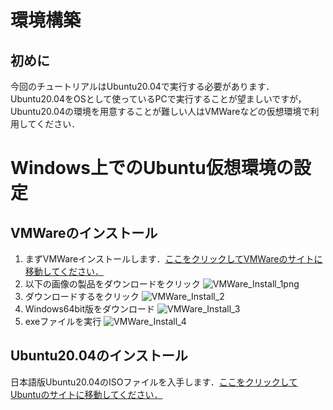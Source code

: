 # 環境構築
## 初めに
今回のチュートリアルはUbuntu20.04で実行する必要があります．<br>
Ubuntu20.04をOSとして使っているPCで実行することが望ましいですが，Ubuntu20.04の環境を用意することが難しい人はVMWareなどの仮想環境で利用してください．<br>
# Windows上でのUbuntu仮想環境の設定
## VMWareのインストール
1. まずVMWareインストールします．[ここをクリックしてVMWareのサイトに移動してください．](https://customerconnect.vmware.com/jp/downloads/#all_products)<br>
2. 以下の画像の製品をダウンロードをクリック
![VMWare_Install_1png](https://user-images.githubusercontent.com/75206988/184588792-0522b1ea-c657-4a06-b487-6fd301c63eaa.png)
3. ダウンロードするをクリック
![VMWare_Install_2](https://user-images.githubusercontent.com/75206988/184589032-b534d4ca-05ea-48ff-91e3-60b88dd1bb17.png)
4. Windows64bit版をダウンロード
![VMWare_Install_3](https://user-images.githubusercontent.com/75206988/184589357-689d2b94-18d8-4ae2-93fb-8f6fbbf273bc.png)
5. exeファイルを実行
![VMWare_Install_4](https://user-images.githubusercontent.com/75206988/184589454-a0229587-e23a-4c42-afea-8d0aeb00a11a.png)
## Ubuntu20.04のインストール
日本語版Ubuntu20.04のISOファイルを入手します．[ここをクリックしてUbuntuのサイトに移動してください．](https://www.ubuntulinux.jp/News/ubuntu2004-ja-remix)<br>
